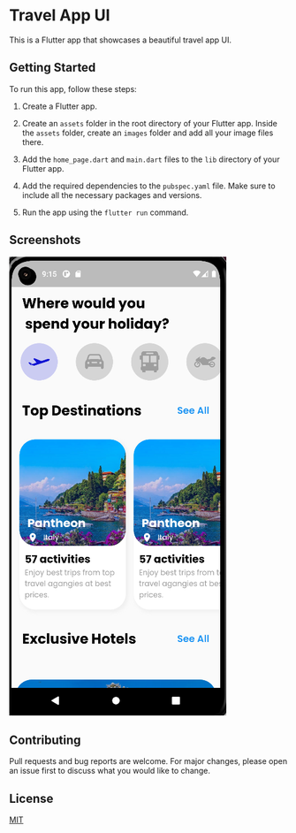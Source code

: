 # Travel App UI

This is a Flutter app that showcases a beautiful travel app UI.

## Getting Started

To run this app, follow these steps:

1. Create a Flutter app.

2. Create an `assets` folder in the root directory of your Flutter app. Inside the `assets` folder, create an `images` folder and add all your image files there.

3. Add the `home_page.dart` and `main.dart` files to the `lib` directory of your Flutter app.

4. Add the required dependencies to the `pubspec.yaml` file. Make sure to include all the necessary packages and versions.

5. Run the app using the `flutter run` command.

## Screenshots
![Screenshot 1](https://github.com/me-engi/images/blob/main/Screenshot%20from%202023-06-12%2021-16-21.png)




## Contributing

Pull requests and bug reports are welcome. For major changes, please open an issue first to discuss what you would like to change.

## License

[MIT](https://opensource.org/licenses/MIT)
